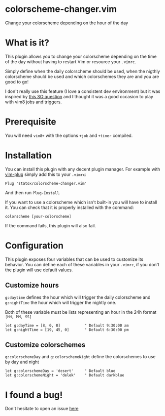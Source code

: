 # colorscheme-changer.vim

Change your colorscheme depending on the hour of the day

# What is it?

This plugin allows you to change your colorscheme depending on the time of the
day without having to restart Vim or resource your `.vimrc`.

Simply define when the daily colorscheme should be used, when the nigthly
colorscheme should be used and which colorschemes they are and you are good to
go!

I don't really use this feature (I love a consistent dev environment) but it was
inspired by [this SO question](https://vi.stackexchange.com/q/13660/1841) and I
thought it was a good occasion to play with vim8 jobs and triggers.

# Prerequisite

You will need `vim8+` with the options `+job` and `+timer` compiled.

# Installation

You can install this plugin with any decent plugin manager. For example with
[vim-plug](https://github.com/junegunn/vim-plug) simply add this to your
`.vimrc`:

    Plug 'statox/colorscheme-changer.vim'

And then run `Plug-Install`.

If you want to use a colorscheme which isn't built-in you will have to install
it. You can check that it is properly installed with the command:

    colorscheme [your-colorscheme]

If the command fails, this plugin will also fail.

# Configuration

This plugin exposes four variables that can be used to customize its behavior.
You can define each of these variables in your `.vimrc`, if you don't the plugin
will use default values.

## Customize hours

`g:daytime` defines the hour which will trigger the daily colorscheme and
`g:nightTime` the hour which will trigger the nightly one.

Both of these variable must be lists representing an hour in the 24h format `[HH,
MM, SS]`

    let g:dayTime = [8, 0, 0]           " Default 9:30:00 am
    let g:nightTime = [19, 45, 0]       " Default 6:30:00 pm

## Customize colorschemes

`g:colorschemeDay` and `g:colorschemeNight` define the colorschemes to use by
day and night

    let g:colorschemeDay = 'desert'     " Default blue
    let g:colorschemeNight = 'delek'    " Default darkblue

# I found a bug!

Don't hesitate to open an issue
[here](https://github.com/statox/colorscheme-changer.vim/issues)
